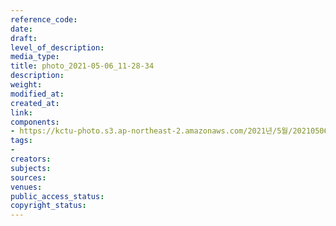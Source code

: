 ```yaml
---
reference_code: 
date: 
draft: 
level_of_description: 
media_type: 
title: photo_2021-05-06_11-28-34
description: 
weight: 
modified_at: 
created_at: 
link: 
components:
- https://kctu-photo.s3.ap-northeast-2.amazonaws.com/2021년/5월/20210506_최저임금위원회+권순원+공익위원+사퇴촉구+기자회견/세종충남본부/photo_2021-05-06_11-28-34.jpg
tags:
- 
creators: 
subjects: 
sources: 
venues: 
public_access_status: 
copyright_status: 
---
```

